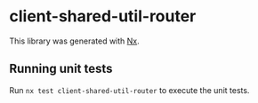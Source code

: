 # client-shared-util-router

This library was generated with [Nx](https://nx.dev).

## Running unit tests

Run `nx test client-shared-util-router` to execute the unit tests.

